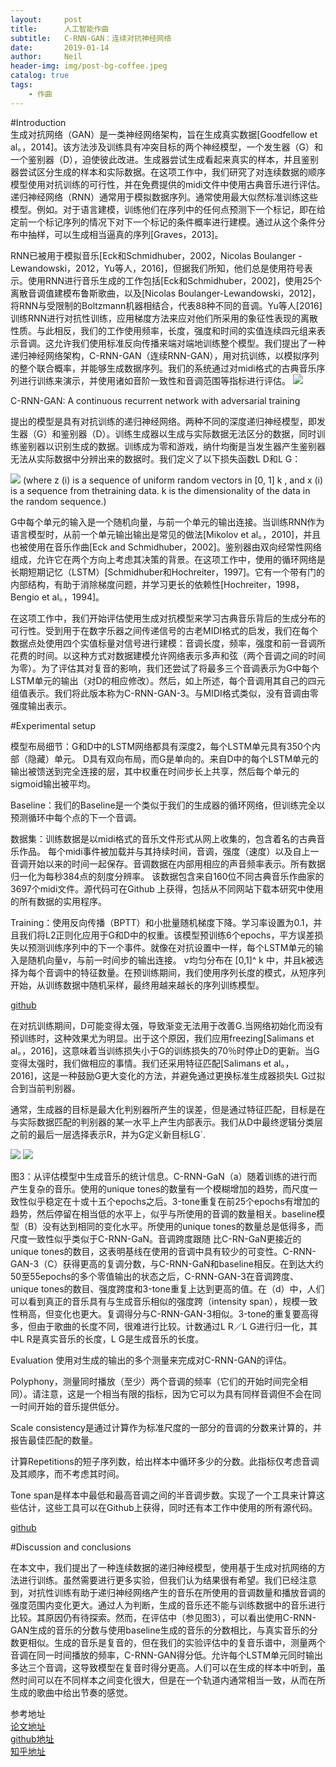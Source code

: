 ```yaml
---
layout:     post
title:      人工智能作曲
subtitle:   C-RNN-GAN：连续对抗神经网络
date:       2019-01-14
author:     Neil
header-img: img/post-bg-coffee.jpeg
catalog: true
tags:
    - 作曲
---
```


#Introduction  
生成对抗网络（GAN）是一类神经网络架构，旨在生成真实数据[Goodfellow et al。，2014]。该方法涉及训练具有冲突目标的两个神经模型，一个发生器（G）和一个鉴别器（D），迫使彼此改进。生成器尝试生成看起来真实的样本，并且鉴别器尝试区分生成的样本和实际数据。在这项工作中，我们研究了对连续数据的顺序模型使用对抗训练的可行性，并在免费提供的midi文件中使用古典音乐进行评估。递归神经网络（RNN）通常用于模拟数据序列。通常使用最大似然标准训练这些模型。例如。对于语言建模，训练他们在序列中的任何点预测下一个标记，即在给定前一个标记序列的情况下对下一个标记的条件概率进行建模。通过从这个条件分布中抽样，可以生成相当逼真的序列[Graves，2013]。

RNN已被用于模拟音乐[Eck和Schmidhuber，2002，Nicolas Boulanger -Lewandowski，2012，Yu等人，2016]，但据我们所知，他们总是使用符号表示。使用RNN进行音乐生成的工作包括[Eck和Schmidhuber，2002]，使用25个离散音调值建模布鲁斯歌曲，以及[Nicolas Boulanger-Lewandowski，2012]，将RNN与受限制的Boltzmann机器相结合，代表88种不同的音调。Yu等人[2016]训练RNN进行对抗性训练，应用梯度方法来应对他们所采用的象征性表现的离散性质。与此相反，我们的工作使用频率，长度，强度和时间的实值连续四元组来表示音调。这允许我们使用标准反向传播来端对端地训练整个模型。我们提出了一种递归神经网络架构，C-RNN-GAN（连续RNN-GAN），用对抗训练，以模拟序列的整个联合概率，并能够生成数据序列。我们的系统通过对midi格式的古典音乐序列进行训练来演示，并使用诸如音阶一致性和音调范围等指标进行评估。
![](https://ws4.sinaimg.cn/large/006tNc79ly1fz64j27nugj30k009f3z2.jpg)

C-RNN-GAN: A continuous recurrent network with adversarial training

提出的模型是具有对抗训练的递归神经网络。两种不同的深度递归神经模型，即发生器（G）和鉴别器（D）。训练生成器以生成与实际数据无法区分的数据，同时训练鉴别器以识别生成的数据。训练成为零和游戏，纳什均衡是当发生器产生鉴别器无法从实际数据中分辨出来的数据时。我们定义了以下损失函数L D和L G：

![](https://ws1.sinaimg.cn/large/006tNc79ly1fz64ibqycrj30fv04l0ss.jpg)
(where z (i) is a sequence of uniform random vectors in [0, 1] k , and x (i) is a sequence from thetraining data. k is the dimensionality of the data in the random sequence.)

G中每个单元的输入是一个随机向量，与前一个单元的输出连接。当训练RNN作为语言模型时，从前一个单元输出输出是常见的做法[Mikolov et al。，2010]，并且也被使用在音乐作曲[Eck and Schmidhuber，2002]。鉴别器由双向经常性网络组成，允许它在两个方向上考虑其决策的背景。在这项工作中，使用的循环网络是长期短期记忆（LSTM）[Schmidhuber和Hochreiter，1997]。它有一个带有门的内部结构，有助于消除梯度问题，并学习更长的依赖性[Hochreiter，1998，Bengio et al。，1994]。

在这项工作中，我们开始评估使用生成对抗模型来学习古典音乐背后的生成分布的可行性。受到用于在数字乐器之间传递信号的古老MIDI格式的启发，我们在每个数据点处使用四个实值标量对信号进行建模：音调长度，频率，强度和前一音调所花费的时间。以这种方式对数据建模允许网络表示多声和弦（两个音调之间的时间为零）。为了评估其对复音的影响，我们还尝试了将最多三个音调表示为G中每个LSTM单元的输出（对D的相应修改）。然后，如上所述，每个音调用其自己的四元组值表示。我们将此版本称为C-RNN-GAN-3。与MIDI格式类似，没有音调由零强度输出表示。

#Experimental setup

模型布局细节：G和D中的LSTM网络都具有深度2，每个LSTM单元具有350个内部（隐藏）单元。 D具有双向布局，而G是单向的。来自D中的每个LSTM单元的输出被馈送到完全连接的层，其中权重在时间步长上共享，然后每个单元的sigmoid输出被平均。

Baseline：我们的Baseline是一个类似于我们的生成器的循环网络，但训练完全以预测循环中每个点的下一个音调。

数据集：训练数据是以midi格式的音乐文件形式从网上收集的，包含着名的古典音乐作品。 每个midi事件被加载并与其持续时间，音调，强度（速度）以及自上一音调开始以来的时间一起保存。音调数据在内部用相应的声音频率表示。所有数据归一化为每秒384点的刻度分辨率。 该数据包含来自160位不同古典音乐作曲家的3697个m​​idi文件。源代码可在Github 上获得，包括从不同网站下载本研究中使用的所有数据的实用程序。

Training：使用反向传播（BPTT）和小批量随机梯度下降。学习率设置为0.1，并且我们将L2正则化应用于G和D中的权重。该模型预训练6个epochs，平方误差损失以预测训练序列中的下一个事件。就像在对抗设置中一样，每个LSTM单元的输入是随机向量v，与前一时间步的输出连接。 v均匀分布在 [0,1]^ k 中，并且k被选择为每个音调中的特征数量。在预训练期间，我们使用序列长度的模式，从短序列开始，从训练数据中随机采样，最终用越来越长的序列训练模型。

[github](https://github.com/olofmogren/c-rnn-gan)  

在对抗训练期间，D可能变得太强，导致渐变无法用于改善G.当网络初始化而没有预训练时，这种效果尤为明显。出于这个原因，我们应用freezing[Salimans et al。，2016]，这意味着当训练损失小于G的训练损失的70％时停止D的更新。当G变得太强时，我们做相应的事情。我们还采用特征匹配[Salimans et al。，2016]，这是一种鼓励G更大变化的方法，并避免通过更换标准生成器损失L G过拟合到当前判别器。

通常，生成器的目标是最大化判别器所产生的误差，但是通过特征匹配，目标是在与实际数据匹配的判别器的某一水平上产生内部表示。我们从D中最终逻辑分类层之前的最后一层选择表示R，并为G定义新目标LG`.

![](https://ws4.sinaimg.cn/large/006tNc79ly1fz64h2nenwj30ar01zmx1.jpg)
![](https://ws4.sinaimg.cn/large/006tNc79ly1fz64glhvu7j30pu0kwgsf.jpg)

图3：从评估模型中生成音乐的统计信息。C-RNN-GaN（a）随着训练的进行而产生复杂的音乐。使用的unique tones的数量有一个模糊增加的趋势，而尺度一致性似乎稳定在十或十五个epochs之后。3-tone重复在前25个epochs有增加的趋势，然后停留在相当低的水平上，似乎与所使用的音调的数量相关。baseline模型（B）没有达到相同的变化水平。所使用的unique tones的数量总是低得多，而尺度一致性似乎类似于C-RNN-GaN。音调跨度跟随 比C-RN-GaN更接近的unique tones的数目，这表明基线在使用的音调中具有较少的可变性。C-RNN-GAN-3（C）获得更高的复调分数，与C-RNN-GaN和baseline相反。在到达大约50至55epochs的多个零值输出的状态之后，C-RNN-GAN-3在音调跨度、unique tones的数目、强度跨度和3-tone重复上达到更高的值。在（d）中，人们可以看到真正的音乐具有与生成音乐相似的强度跨（intensity span），规模一致性稍高，但变化也更大。复调得分与C-RNN-GAN-3相似。3-tone的重复要高得多，但由于歌曲的长度不同，很难进行比较。计数通过L R／L G进行归一化，其中L R是真实音乐的长度，L G是生成音乐的长度。

Evaluation
使用对生成的输出的多个测量来完成对C-RNN-GAN的评估。

Polyphony，测量同时播放（至少）两个音调的频率（它们的开始时间完全相同）。请注意，这是一个相当有限的指标，因为它可以为具有同样音调但不会在同一时间开始的音乐提供低分。

Scale consistency是通过计算作为标准尺度的一部分的音调的分数来计算的，并报告最佳匹配的数量。

计算Repetitions的短子序列数，给出样本中循环多少的分数。此指标仅考虑音调及其顺序，而不考虑其时间。

Tone span是样本中最低和最高音调之间的半音调步数。实现了一个工具来计算这些估计，这些工具可以在Github上获得，同时还有本工作中使用的所有源代码。

[github](https://github.com/olofmogren/c-rnn-gan)  

#Discussion and conclusions

在本文中，我们提出了一种连续数据的递归神经模型，使用基于生成对抗网络的方法进行训练。虽然需要进行更多实验，但我们认为结果很有希望。我们已经注意到，对抗性训练有助于递归神经网络产生的音乐在所使用的音调数量和播放音调的强度范围内变化更大。通过人为判断，生成的音乐还不能与训练数据中的音乐进行比较。其原因仍有待探索。然而，在评估中（参见图3），可以看出使用C-RNN-GAN生成的音乐的分数与使用baseline生成的音乐的分数相比，与真实音乐的分数更相似。生成的音乐是复音的，但在我们的实验评估中的复音乐谱中，测量两个音调在同一时间播放的频率，C-RNN-GAN得分低。允许每个LSTM单元同时输出多达三个音调，这导致模型在复音时得分更高。人们可以在生成的样本中听到，虽然时间可以在不同样本之间变化很大，但是在一个轨道内通常相当一致，从而在所生成的歌曲中给出节奏的感觉。

参考地址  
[论文地址](https://arxiv.org/abs/1611.09904)  
[github地址](https://github.com/olofmogren/c-rnn-gan)  
[知乎地址](https://www.zhihu.com/question/22213757)